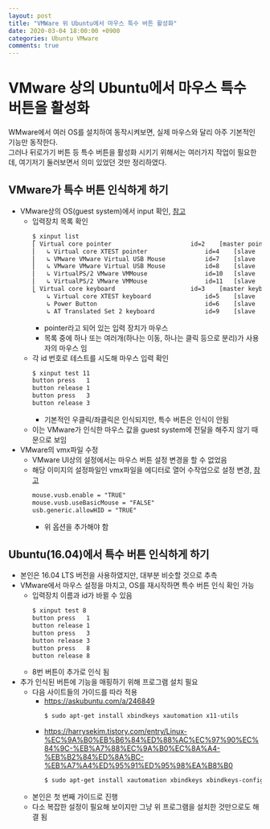 ```yaml
---
layout: post
title: "VMWare 위 Ubuntu에서 마우스 특수 버튼 활성화"
date: 2020-03-04 18:00:00 +0900
categories: Ubuntu VMware
comments: true
---
```

# VMware 상의 Ubuntu에서 마우스 특수 버튼을 활성화
WMware에서 여러 OS를 설치하여 동작시켜보면, 실제 마우스와 달리 아주 기본적인 기능만 동작한다.  
그러나 뒤로가기 버튼 등 특수 버튼을 활성화 시키기 위해서는 여러가지 작업이 필요한데, 여기저기 둘러보면서 의미 있었던 것만 정리하였다.  

## VMware가 특수 버튼 인식하게 하기
* VMware상의 OS(guest system)에서 input 확인, [참고](https://harrysekim.tistory.com/entry/Linux-%EC%9A%B0%EB%B6%84%ED%88%AC%EC%97%90%EC%84%9C-%EB%A7%88%EC%9A%B0%EC%8A%A4-%EB%B2%84%ED%8A%BC-%EB%A7%A4%ED%95%91%ED%95%98%EA%B8%B0)
  + 입력장치 목록 확인
    ~~~ sh
    $ xinput list
    ⎡ Virtual core pointer                    	id=2	[master pointer  (3)]
    ⎜   ↳ Virtual core XTEST pointer              	id=4	[slave  pointer  (2)]
    ⎜   ↳ VMware VMware Virtual USB Mouse         	id=7	[slave  pointer  (2)]
    ⎜   ↳ VMware VMware Virtual USB Mouse         	id=8	[slave  pointer  (2)]
    ⎜   ↳ VirtualPS/2 VMware VMMouse              	id=10	[slave  pointer  (2)]
    ⎜   ↳ VirtualPS/2 VMware VMMouse              	id=11	[slave  pointer  (2)]
    ⎣ Virtual core keyboard                   	id=3	[master keyboard (2)]
        ↳ Virtual core XTEST keyboard             	id=5	[slave  keyboard (3)]
        ↳ Power Button                            	id=6	[slave  keyboard (3)]
        ↳ AT Translated Set 2 keyboard            	id=9	[slave  keyboard (3)]
    ~~~
    - pointer라고 되어 있는 입력 장치가 마우스
    - 목록 중에 하나 또는 여러개(하나는 이동, 하나는 클릭 등으로 분리)가 사용자의 마우스 임
  + 각 id 번호로 테스트를 시도해 마우스 입력 확인
    ~~~ sh
    $ xinput test 11
    button press   1 
    button release 1 
    button press   3 
    button release 3 
    ~~~
    - 기본적인 우클릭/좌클릭은 인식되지만, 특수 버튼은 인식이 안됨
  + 이는 VMware가 인식한 마우스 값을 guest system에 전달을 해주지 않기 때문으로 보임
* VMware의 vmx파일 수정
  + VMware UI상의 설정에서는 마우스 버튼 설정 변경을 할 수 없었음
  + 해당 이미지의 설정파일인 vmx파일을 에디터로 열어 수작업으로 설정 변경, [참고](https://askubuntu.com/a/441644)
    ~~~ txt
    mouse.vusb.enable = "TRUE"
    mouse.vusb.useBasicMouse = "FALSE"
    usb.generic.allowHID = "TRUE"
    ~~~
    - 위 옵션을 추가해야 함

## Ubuntu(16.04)에서 특수 버튼 인식하게 하기
* 본인은 16.04 LTS 버전을 사용하였지만, 대부분 비슷할 것으로 추측
* VMware에서 마우스 설정을 마치고, OS를 재시작하면 특수 버튼 인식 확인 가능
  + 입력장치 이름과 id가 바뀔 수 있음
    ~~~ sh
    $ xinput test 8
    button press   1 
    button release 1 
    button press   3 
    button release 3 
    button press   8 
    button release 8 
    ~~~
  + 8번 버튼이 추가로 인식 됨
* 추가 인식된 버튼에 기능을 매핑하기 위해 프로그램 설치 필요
  + 다음 사이트들의 가이드를 따라 적용
    - https://askubuntu.com/a/246849
      ~~~ sh
      $ sudo apt-get install xbindkeys xautomation x11-utils
      ~~~
    - https://harrysekim.tistory.com/entry/Linux-%EC%9A%B0%EB%B6%84%ED%88%AC%EC%97%90%EC%84%9C-%EB%A7%88%EC%9A%B0%EC%8A%A4-%EB%B2%84%ED%8A%BC-%EB%A7%A4%ED%95%91%ED%95%98%EA%B8%B0
      ~~~ sh
      $ sudo apt-get install xautomation xbindkeys xbindkeys-config 
      ~~~
  + 본인은 첫 번째 가이드로 진행
  + 다소 복잡한 설정이 필요해 보이지만 그냥 위 프로그램을 설치한 것만으로도 해결 됨
  





